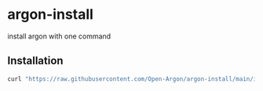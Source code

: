 # argon-install
 install argon with one command

## Installation
```bash
curl "https://raw.githubusercontent.com/Open-Argon/argon-install/main/install.sh" | sh
```